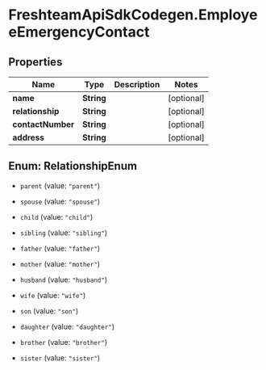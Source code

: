 # FreshteamApiSdkCodegen.EmployeeEmergencyContact

## Properties

Name | Type | Description | Notes
------------ | ------------- | ------------- | -------------
**name** | **String** |  | [optional] 
**relationship** | **String** |  | [optional] 
**contactNumber** | **String** |  | [optional] 
**address** | **String** |  | [optional] 



## Enum: RelationshipEnum


* `parent` (value: `"parent"`)

* `spouse` (value: `"spouse"`)

* `child` (value: `"child"`)

* `sibling` (value: `"sibling"`)

* `father` (value: `"father"`)

* `mother` (value: `"mother"`)

* `husband` (value: `"husband"`)

* `wife` (value: `"wife"`)

* `son` (value: `"son"`)

* `daughter` (value: `"daughter"`)

* `brother` (value: `"brother"`)

* `sister` (value: `"sister"`)




